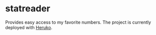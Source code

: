 # statreader

Provides easy access to my favorite numbers. The project is currently deployed with [Heruko](https://statreader.herokuapp.com/dashboard/).
